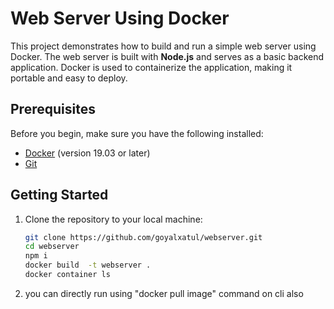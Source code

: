 # Web Server Using Docker

This project demonstrates how to build and run a simple web server using Docker. The web server is built with **Node.js** and serves as a basic backend application. Docker is used to containerize the application, making it portable and easy to deploy.

## Prerequisites

Before you begin, make sure you have the following installed:

- [Docker](https://www.docker.com/products/docker-desktop) (version 19.03 or later)
- [Git](https://git-scm.com/)

## Getting Started

1. Clone the repository to your local machine:

   ```bash
   git clone https://github.com/goyalxatul/webserver.git
   cd webserver
   npm i
   docker build  -t webserver .
   docker container ls
   

2. you can directly run using "docker pull image" command on cli also 

   
